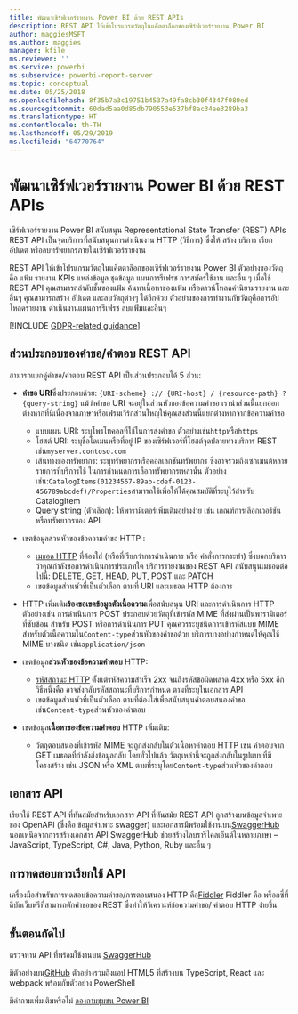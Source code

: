 ```yaml
---
title: พัฒนาเซิร์ฟเวอร์รายงาน Power BI ด้วย REST APIs
description: REST API ให้เข้าโปรแกรมวัตถุในแค็ตตาล็อกของเซิร์ฟเวอร์รายงาน Power BI
author: maggiesMSFT
ms.author: maggies
manager: kfile
ms.reviewer: ''
ms.service: powerbi
ms.subservice: powerbi-report-server
ms.topic: conceptual
ms.date: 05/25/2018
ms.openlocfilehash: 8f35b7a3c19751b4537a49fa8cb30f4347f080ed
ms.sourcegitcommit: 60dad5aa0d85db790553e537bf8ac34ee3289ba3
ms.translationtype: HT
ms.contentlocale: th-TH
ms.lasthandoff: 05/29/2019
ms.locfileid: "64770764"
---
```

# <a name="develop-with-the-rest-apis-for-power-bi-report-server"></a>พัฒนาเซิร์ฟเวอร์รายงาน Power BI ด้วย REST APIs

เซิร์ฟเวอร์รายงาน Power BI สนับสนุน Representational State Transfer (REST) APIs REST API เป็นจุดบริการที่สนับสนุนการดำเนินงาน HTTP (วิธีการ) ซึ่งให้ สร้าง บริการ เรียก อัปเดต หรือลบทรัพยากรภายในเซิร์ฟเวอร์รายงาน

REST API ให้เข้าโปรแกรมวัตถุในแค็ตตาล็อกของเซิร์ฟเวอร์รายงาน Power BI ตัวอย่างของวัตถุคือ แฟ้ม รายงาน KPIs แหล่งข้อมูล ชุดข้อมูล แผนการรีเฟรช การสมัครใช้งาน และอื่น ๆ เมื่อใช้ REST API คุณสามารถลำดับชั้นของแฟ้ม ค้นหาเนื้อหาของแฟ้ม หรือดาวน์โหลดคำนิยามรายงาน และอื่นๆ คุณสามารถสร้าง อัปเดต และลบวัตถุต่างๆ ได้อีกด้วย ตัวอย่างของการทำงานกับวัตถุคือการอัปโหลดรายงาน ดำเนินงานแผนการรีเฟรช ลบแฟ้มและอื่นๆ

[!INCLUDE [GDPR-related guidance](../includes/gdpr-hybrid-note.md)]

## <a name="components-of-a-rest-api-requestresponse"></a>ส่วนประกอบของคำขอ/คำตอบ REST API

สามารถแยกคู่คำขอ/คำตอบ REST API เป็นส่วนประกอบได้ 5 ส่วน:

* **คำขอ URI**ซึ่งประกอบด้วย: `{URI-scheme} :// {URI-host} / {resource-path} ? {query-string}` แม้ว่าคำขอ URI จะอยู่ในส่วนหัวของข้อความคำขอ เรานำส่วนนี้แยกออกต่างหากที่นี่เนื่องจากภาษาหรือเฟรมเวิร์กส่วนใหญให้คุณส่งส่วนนี้แยกต่างหากจากข้อความคำขอ
  
  * แบบแผน URI: ระบุโพรโทคอลที่ใช้ในการส่งคำขอ ตัวอย่างเช่น`http`หรือ`https`
  * โฮสต์ URI: ระบุชื่อโดเมนหรือที่อยู่ IP ของเซิร์ฟเวอร์ที่โฮสต์จุดปลายทางบริการ REST เช่น`myserver.contoso.com`
  * เส้นทางของทรัพยากร: ระบุทรัพยากรหรือคอลเลกชันทรัพยากร ซึ่งอาจรวมถึงเซกเมนต์หลายรายการที่บริการใช้ ในการกำหนดการเลือกทรัพยากรเหล่านั้น ตัวอย่างเช่น:`CatalogItems(01234567-89ab-cdef-0123-456789abcdef)/Properties`สามารถใช้เพื่อให้ได้คุณสมบัติที่ระบุไว้สำหรับ CatalogItem
  * Query string (ตัวเลือก): ให้พารามิเตอร์เพิ่มเติมอย่างง่าย เช่น เกณฑ์การเลือกเวอร์ชันหรือทรัพยากรของ API
* เขตข้อมูลส่วนหัวของข้อความคำขอ HTTP :
  
  * [เมธอด HTTP](https://www.w3.org/Protocols/rfc2616/rfc2616-sec9.html) ที่ต้องใส่ (หรือที่เรียกว่าการดำเนินการ หรือ คำสั่งการกระทำ) ซึ่งบอกบริการว่าคุณกำลังขอการดำเนินการประเภทใด บริการรายงานของ REST API สนับสนุนเมธอดต่อไปนี้: DELETE, GET, HEAD, PUT, POST และ PATCH
  * เขตข้อมูลส่วนหัวที่เป็นตัวเลือก ตามที่ URI และเมธอด HTTP ต้องการ
* HTTP เพิ่มเติม**ร้องขอเขตข้อมูลตัวเนื้อความ**เพื่อสนับสนุน URI และการดำเนินการ HTTP ตัวอย่างเช่น การดำเนินการ POST ประกอบด้วยวัตถุที่เข้ารหัส MIME ที่ส่งผ่านเป็นพารามิเตอร์ที่ซับซ้อน สำหรับ POST หรือการดำเนินการ PUT คุณควรระบุชนิดการเข้ารหัสแบบ MIME สำหรับตัวเนื้อความใน`Content-type`ส่วนหัวของคำขอด้วย บริการบางอย่างกำหนดให้คุณใช้ MIME บางชนิด เช่น`application/json`
* เขตข้อมูล**ส่วนหัวของข้อความคำตอบ** HTTP:
  
  * [รหัสสถานะ HTTP](http://www.w3.org/Protocols/HTTP/HTRESP.html) ตั้งแต่รหัสความสำเร็จ 2xx จนถึงรหัสข้อผิดพลาด 4xx หรือ 5xx อีกวิธีหนึ่งคือ อาจส่งกลับรหัสสถานะที่บริการกำหนด ตามที่ระบุในเอกสาร API
  * เขตข้อมูลส่วนหัวที่เป็นตัวเลือก ตามที่ต้องใส่เพื่อสนับสนุนคำตอบสนองคำขอ เช่น`Content-type`ส่วนหัวของคำตอบ
* เขตข้อมูล**เนื้อหาของข้อความคำตอบ** HTTP เพิ่มเติม:
  
  * วัตถุตอบสนองที่เข้ารหัส MIME จะถูกส่งกลับในตัวเนื้อหาคำตอบ HTTP เช่น คำตอบจาก GET เมธอดที่กำลังส่งข้อมูลกลับ โดยทั่วไปแล้ว วัตถุเหล่านี้จะถูกส่งกลับในรูปแบบที่มีโครงสร้าง เช่น JSON หรือ XML ตามที่ระบุโดย`Content-type`ส่วนหัวของคำตอบ

## <a name="api-documentation"></a>เอกสาร API

เรียกใช้ REST API ที่ทันสมัยสำหรับเอกสาร API ที่ทันสมัย REST API ถูกสร้างบนข้อมูลจำเพาะของ OpenAPI (ซึ่งคือ ข้อมูลจำเพาะ swagger) และเอกสารมีพร้อมใช้งานบน[SwaggerHub](https://app.swaggerhub.com/apis/microsoft-rs/PBIRS/2.0) นอกเหนือจากการสร้างเอกสาร API SwaggerHub ช่วยสร้างไลบรารีไคลเอ็นต์ในหลายภาษา – JavaScript, TypeScript, C#, Java, Python, Ruby และอื่น ๆ

## <a name="testing-api-calls"></a>การทดสอบการเรียกใช้ API

เครื่องมือสำหรับการทดสอบข้อความคำขอ/การตอบสนอง HTTP คือ[Fiddler](http://www.telerik.com/fiddler) Fiddler คือ พร็อกซี่ที่ดีบักเว็บฟรีที่สามารถดักคำขอของ REST ซึ่งทำให้วิเคราะห์ข้อความคำขอ/ คำตอบ HTTP ง่ายขึ้น

## <a name="next-steps"></a>ขั้นตอนถัดไป

ตรวจทาน API ที่พร้อมใช้งานบน [SwaggerHub](https://app.swaggerhub.com/apis/microsoft-rs/PBIRS/2.0)

มีตัวอย่างบน[GitHub](https://github.com/Microsoft/Reporting-Services) ตัวอย่างรวมถึงแอป HTML5 ที่สร้างบน TypeScript, React และ webpack พร้อมกับตัวอย่าง PowerShell

มีคำถามเพิ่มเติมหรือไม่ [ลองถามชุมชน Power BI](https://community.powerbi.com/)